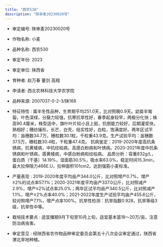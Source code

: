 ```yaml
---
title: "西农530"
description: "陕审麦20230020号"
---
```

* 审定编号:  陕审麦20230020号

*  作物名称:  小麦

*  品种名称:  西农530

*  审定年份:  2023

*  审定单位:  陕西省

* 育种者:  赵万春 董剑 高翔

*  申请者:  西北农林科技大学农学院

*  品种来源:  2007037-0-2-3/陕168

*  特征特性 : 
属半冬性品种，生育期平均251.0天，比对照晚0.9天。幼苗半匍匐，叶色深绿，分蘖力较强，抗寒抗旱性好，春季起身较早，两极分化快；株高90.4厘米，株型适中，旗叶叶片较小且上挺，抗倒能力较好，后期灌浆快，熟相好；穗纺锤形，长芒、白壳，结实性好，白粒，饱满度好。两年区试平均：亩穗数34.7万，穗粒数30.1粒，千粒重43.9克。生产试验平均：亩穗数37.5万，穗粒数30.4粒，千粒重47.4克。
抗病鉴定：2019-2020年度高抗条锈病，抗黄矮病，中抗纹枯病，高感白粉病和叶锈病。2020-2021年度中抗条锈病和叶锈病，感黄矮病，中感白粉病和纹枯病。
品质分析：容重832g/L，蛋白质（干基）14.19%，湿面筋30.5%，吸水率63.0%，稳定时间15.3min，最大拉伸阻力466E.U，拉伸面积101cm2。达到强筋小麦标准。
 
*  产量表现 : 
2019-2020年度平均亩产344.0公斤，比对照增产0.7%，增产≥2%的试点率57.1%；2020-2021年度平均亩产337.0公斤，比对照减产2.9%，增产≥2%试点率25.0%；两年区试平均亩产340.5公斤，比对照减产1.1%，增产≥2%点率40.0%；2021-2022年度生产试验平均亩产455.6公斤，较对照增产7.1%，增产点率100%。抗旱性检测：抗旱指数0.928，抗旱等级3级，抗旱性中等。

*  栽培技术要点 : 
适宜播期9月下旬至10月上旬，适宜基本苗18～20万/亩，注意防治病虫害。

*  审定意见 : 
经陕西省农作物品种审定委员会第五十八次会议审定通过，陕西省渭北旱地种植。
